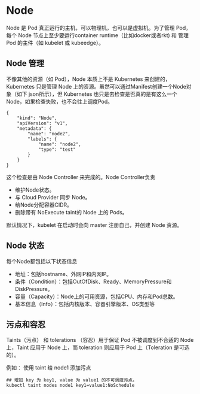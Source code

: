 # Node

Node 是 Pod 真正运行的主机，可以物理机，也可以是虚拟机。为了管理 Pod，每个 Node 节点上至少要运行container  runtime（比如docker或者rkt) 和 管理 Pod 的主件（如 kubelet 或 kubeedge）。

## Node 管理

不像其他的资源（如 Pod），Node 本质上不是 Kubernetes 来创建的，Kubernetes 只是管理 Node 上的资源。虽然可以通过Manifest创建一个Node对象（如下 json所示），但 Kubernetes 也只是去检查是否真的是有这么一个 Node，如果检查失败，也不会往上调度Pod。

```
{
    "kind": "Node",
    "apiVersion": "v1",
    "metadata": {
        "name": "node2",
        "labels": {
            "name": "node2",
            "type": "test"
        }
    }
}
```

这个检查是由 Node Controller 来完成的。Node Controller负责
+ 维护Node状态。
+ 与 Cloud Provider 同步 Node。
+ 给Node分配容器CIDR。
+ 删除带有 NoExecute taint的 Node 上的 Pods。

默认情况下，kubelet 在启动时会向 master 注册自己，并创建 Node 资源。

## Node 状态

每个Node都包括以下状态信息
+ 地址：包括hostname、外网IP和内网IP。
+ 条件（Condition）：包括OutOfDisk、Ready、MemoryPressure和DiskPressure。
+ 容量（Capacity）：Node上的可用资源，包括CPU、内存和Pod总数。
+ 基本信息（Info）：包括内核版本、容器引擎版本、OS类型等

## 污点和容忍

Taints（污点） 和 tolerations （容忍）用于保证 Pod 不被调度到不合适的 Node 上，Taint 应用于 Node 上，而 toleration 则应用于 Pod 上（Toleration 是可选的）。

例如： 使用 taint 给 node1 添加污点

```
## 增加 key 为 key1, value 为 value1 的不可调度污点。
kubectl taint nodes node1 key1=value1:NoSchedule
```

